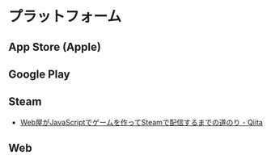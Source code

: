 # プラットフォーム

## App Store (Apple)

## Google Play

## Steam
- [Web屋がJavaScriptでゲームを作ってSteamで配信するまでの道のり - Qiita](https://qiita.com/laineus/items/0bb62f58910ccdfa1d34)

## Web
